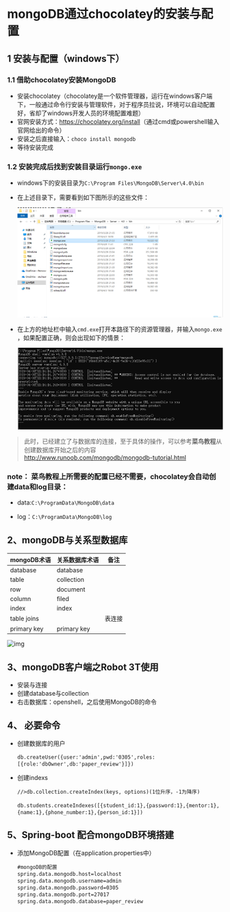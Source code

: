 # mongoDB通过chocolatey的安装与配置

## 1 安装与配置（windows下）

### 1.1 借助chocolatey安装MongoDB

- 安装chocolatey（chocolatey是一个软件管理器，运行在windows客户端下，一般通过命令行安装与管理软件，对于程序员拉说，环境可以自动配置好，省却了windows开发人员的环境配置难题）
- 官网安装方式：<https://chocolatey.org/install>（通过cmd或powershell输入官网给出的命令）
- 安装之后直接输入：`choco install mongodb`
- 等待安装完成

### 1.2 安装完成后找到安装目录运行`mongo.exe`

- windows下的安装目录为`C:\Program Files\MongoDB\Server\4.0\bin`

- 在上述目录下，需要看到如下图所示的这些文件：

  ![1554696178279](1554696178279.png)

- 在上方的地址栏中输入`cmd.exe`打开本路径下的资源管理器，并输入`mongo.exe` ，如果配置正确，则会出现如下的情景：

  ![1554696644674](images/1554696644674.png)

> 此时，已经建立了与数据库的连接，至于具体的操作，可以参考**菜鸟教程**从创建数据库开始之后的内容<http://www.runoob.com/mongodb/mongodb-tutorial.html>

### note： 菜鸟教程上所需要的配置已经不需要，chocolatey会自动创建data和log目录：

- data:`C:\ProgramData\MongoDB\data`

- log：`C:\ProgramData\MongoDB\log`

## 2、mongoDB与关系型数据库

| mongoDB术语 | 关系数据库术语 | 备注   |
| ----------- | -------------- | ------ |
| database    | database       |        |
| table       | collection     |        |
| row         | document       |        |
| column      | filed          |        |
| index       | index          |        |
| table joins |                | 表连接 |
| primary key | primary key    |        |

![img](http://www.runoob.com/wp-content/uploads/2013/10/Figure-1-Mapping-Table-to-Collection-1.png)

## 3、mongoDB客户端之Robot 3T使用

- 安装与连接
- 创建database与collection
- 右击数据库：openshell，之后使用MongoDB的命令

## 4、 必要命令

- 创建数据库的用户

  ```shell
  db.createUser({user:'admin',pwd:'0305',roles:[{role:'dbOwner',db:'paper_review'}]})  
  ```

- 创建indexs

  ```shell
  //>db.collection.createIndex(keys, options)(1位升序，-1为降序)
  
  db.students.createIndexes([{student_id:1},{password:1},{mentor:1},{name:1},{phone_number:1},{person_id:1}])
  ```

  

## 5、Spring-boot 配合mongoDB环境搭建

- 添加MongoDB配置（在application.properties中）

  ```
  #mongoDB的配置
  spring.data.mongodb.host=localhost
  spring.data.mongodb.username=admin
  spring.data.mongodb.password=0305
  spring.data.mongodb.port=27017
  spring.data.mongodb.database=paper_review
  ```

  

  